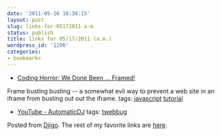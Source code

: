 ```yaml
---
date: '2011-05-16 16:38:15'
layout: post
slug: links-for-05172011-a-m
status: publish
title: links for 05/17/2011 (a.m.)
wordpress_id: '1206'
categories:
- bookmarks
---
```



  * [Coding Horror: We Done Been ... Framed!](http://www.codinghorror.com/blog/2009/06/we-done-been-framed.html)


Frame busting busting -- a somewhat evil way to prevent a web site in an iframe from busting out out the iframe.
 tags:                      [javascript](http://www.diigo.com/user/eobrain/javascript)            [tutorial](http://www.diigo.com/user/eobrain/tutorial)


  * [YouTube - AutomaticDJ](http://www.youtube.com/watch?v=ZThxnYVIE40)
 tags:                      [twebbug](http://www.diigo.com/user/eobrain/twebbug)


Posted from [Diigo](http://www.diigo.com). The rest of my favorite links are [here](http://www.diigo.com/user/eobrain).
